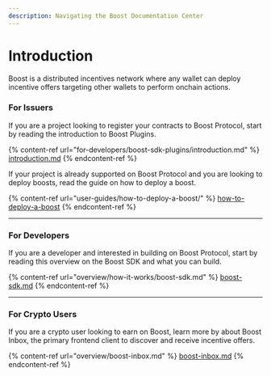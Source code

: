 ```yaml
---
description: Navigating the Boost Documentation Center
---
```


# Introduction

Boost is a distributed incentives network where any wallet can deploy incentive offers targeting other wallets to perform onchain actions.&#x20;

### For Issuers

If you are a project looking to register your contracts to Boost Protocol, start by reading the introduction to Boost Plugins.

{% content-ref url="for-developers/boost-sdk-plugins/introduction.md" %}
[introduction.md](for-developers/boost-sdk-plugins/introduction.md)
{% endcontent-ref %}

If your project is already supported on Boost Protocol and you are looking to deploy boosts, read the guide on how to deploy a boost.

{% content-ref url="user-guides/how-to-deploy-a-boost/" %}
[how-to-deploy-a-boost](user-guides/how-to-deploy-a-boost/)
{% endcontent-ref %}

***

### For Developers

If you are a developer and interested in building on Boost Protocol, start by reading this overview on the Boost SDK and what you can build.

{% content-ref url="overview/how-it-works/boost-sdk.md" %}
[boost-sdk.md](overview/how-it-works/boost-sdk.md)
{% endcontent-ref %}

***

### For Crypto Users

If you are a crypto user looking to earn on Boost, learn more by about Boost Inbox, the primary frontend client to discover and receive incentive offers.

{% content-ref url="overview/boost-inbox.md" %}
[boost-inbox.md](overview/boost-inbox.md)
{% endcontent-ref %}

